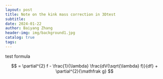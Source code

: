 ```yaml
---
layout: post
title: Note on the kink mass correction in 3Dtest
subtitle: 
date: 2024-01-22
author: Baiyang Zhang
header-img: img/background1.jpg
catalog: true
tags:
---
```

test formula

$$
= \partial^{2} f - \frac{1}{\lambda} \frac{dV(\sqrt{\lambda} f)}{df} + 
\partial^{2}{\mathfrak g}
$$